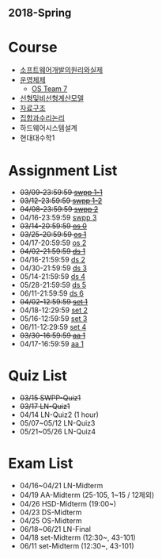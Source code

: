 ## 2018-Spring

# Course
- [소프트웨어개발의원리와실제](https://github.com/snu-sf-class/swpp201801/)
- [운영체제](https://github.com/swsnu/osspr2018/)
  - [OS Team 7](https://github.com/swsnu/os-team7/)
- [선형및비선형계산모델](http://3map.snu.ac.kr/courses/2018/appmath/main.html)
- [자료구조](https://soar.snu.ac.kr/course/ds/20181/)
- [집합과수리논리](http://www.math.snu.ac.kr/~kye/lecture/18_1_set/index.html)
- 하드웨어시스템설계
- 현대대수학1


# Assignment List

- ~~03/09-23:59:59 [swpp 1-1](https://github.com/snu-sf-class/swpp201801/blob/master/assignments/assignment_1-1.md)~~
- ~~03/12-23:59:59 [swpp 1-2](https://github.com/snu-sf-class/swpp201801/blob/master/assignments/assignment_1-2.md)~~
- ~~04/08-23:59:59 [swpp 2](https://github.com/snu-sf-class/swpp201801/issues/13)~~
- 04/16-23:59:59 [swpp 3](https://github.com/snu-sf-class/swpp201801/issues/18)
- ~~03/14-20:59:59 [os 0](https://github.com/swsnu/osspr2018/blob/master/doc/Project0.md)~~
- ~~03/25-20:59:59 [os 1](https://github.com/swsnu/osspr2018/blob/master/doc/Project1.md)~~
- 04/17-20:59:59 [os 2](https://github.com/swsnu/osspr2018/blob/master/doc/Project2.md)
- ~~04/02-21:59:59 [ds 1](https://soar.snu.ac.kr/course/ds/assignment/1/)~~
- 04/16-21:59:59 [ds 2](https://soar.snu.ac.kr/course/ds/assignment/2/)
- 04/30-21:59:59 [ds 3](https://soar.snu.ac.kr/course/ds/assignment/3/)
- 05/14-21:59:59 [ds 4](https://soar.snu.ac.kr/course/ds/assignment/4/)
- 05/28-21:59:59 [ds 5](https://soar.snu.ac.kr/course/ds/assignment/5/)
- 06/11-21:59:59 [ds 6](https://soar.snu.ac.kr/course/ds/assignment/6/)
- ~~04/02-12:59:59 [set 1](http://www.math.snu.ac.kr/~kye/lecture/18_1_set/18_1_set_hw.html)~~
- 04/18-12:29:59 [set 2](http://www.math.snu.ac.kr/~kye/lecture/18_1_set/18_1_set_hw.html)
- 05/16-12:59:59 [set 3](http://www.math.snu.ac.kr/~kye/lecture/18_1_set/18_1_set_hw.html)
- 06/11-12:29:59 [set 4](http://www.math.snu.ac.kr/~kye/lecture/18_1_set/18_1_set_hw.html)
- ~~03/30-16:59:59 [aa 1](http://etl.snu.ac.kr/mod/ubboard/article.php?id=664040&bwid=1418645)~~
- 04/17-16:59:59 [aa 1](http://etl.snu.ac.kr/mod/ubboard/article.php?id=664040&bwid=1442174)


# Quiz List
- ~~03/15 SWPP-Quiz1~~
- ~~03/17 LN-Quiz1~~
- 04/14 LN-Quiz2 (1 hour)
- 05/07~05/12 LN-Quiz3
- 05/21~05/26 LN-Quiz4

# Exam List
- 04/16~04/21 LN-Midterm
- 04/19 AA-Midterm (25-105, 1~15 / 12제외)
- 04/26 HSD-Midterm (19:00~)
- 04/23 DS-Midterm
- 04/25 OS-Midterm
- 06/18~06/21 LN-Final
- 04/18 set-Midterm (12:30~, 43-101)
- 06/11 set-Midterm (12:30~, 43-101)
